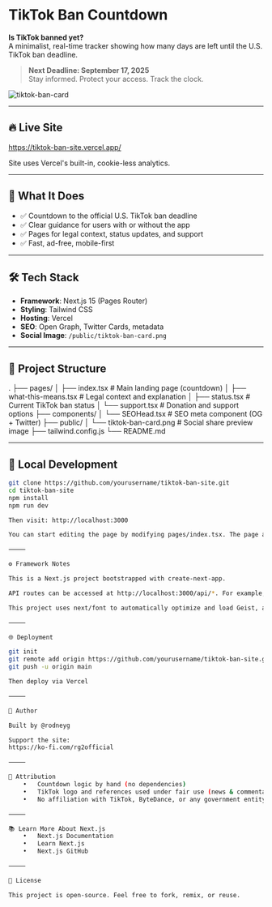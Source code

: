 # TikTok Ban Countdown

**Is TikTok banned yet?**  
A minimalist, real-time tracker showing how many days are left until the U.S. TikTok ban deadline.

> **Next Deadline: September 17, 2025**  
> Stay informed. Protect your access. Track the clock.

![tiktok-ban-card](https://github.com/user-attachments/assets/438d2715-5d42-4c8f-a893-b71445c1d1dc)

---

## 🔥 Live Site

https://tiktok-ban-site.vercel.app/

Site uses Vercel's built-in, cookie-less analytics.

---

## 📌 What It Does

- ✅ Countdown to the official U.S. TikTok ban deadline  
- ✅ Clear guidance for users with or without the app  
- ✅ Pages for legal context, status updates, and support  
- ✅ Fast, ad-free, mobile-first

---

## 🛠 Tech Stack

- **Framework**: Next.js 15 (Pages Router)
- **Styling**: Tailwind CSS
- **Hosting**: Vercel
- **SEO**: Open Graph, Twitter Cards, metadata
- **Social Image**: `/public/tiktok-ban-card.png`

---

## 📂 Project Structure

.
├── pages/
│   ├── index.tsx              # Main landing page (countdown)
│   ├── what-this-means.tsx    # Legal context and explanation
│   ├── status.tsx             # Current TikTok ban status
│   └── support.tsx            # Donation and support options
├── components/
│   └── SEOHead.tsx            # SEO meta component (OG + Twitter)
├── public/
│   └── tiktok-ban-card.png    # Social share preview image
├── tailwind.config.js
└── README.md

---

## 🚀 Local Development

```bash
git clone https://github.com/yourusername/tiktok-ban-site.git
cd tiktok-ban-site
npm install
npm run dev

Then visit: http://localhost:3000

You can start editing the page by modifying pages/index.tsx. The page auto-updates as you edit the file.

⸻

⚙️ Framework Notes

This is a Next.js project bootstrapped with create-next-app.

API routes can be accessed at http://localhost:3000/api/*. For example, pages/api/hello.ts maps to /api/hello.

This project uses next/font to automatically optimize and load Geist, a new font family for Vercel.

⸻

🌐 Deployment

git init
git remote add origin https://github.com/yourusername/tiktok-ban-site.git
git push -u origin main

Then deploy via Vercel

⸻

🧠 Author

Built by @rodneyg

Support the site:
https://ko-fi.com/rg2official

⸻

📣 Attribution
	•	Countdown logic by hand (no dependencies)
	•	TikTok logo and references used under fair use (news & commentary)
	•	No affiliation with TikTok, ByteDance, or any government entity

⸻

📚 Learn More About Next.js
	•	Next.js Documentation
	•	Learn Next.js
	•	Next.js GitHub

⸻

📢 License

This project is open-source. Feel free to fork, remix, or reuse.

